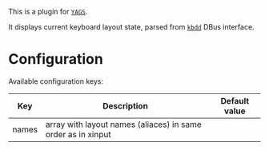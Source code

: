 This is a plugin for [`YAGS`](https://github.com/pltanton/yags).

It displays current keyboard layout state, parsed from
[`kbdd`](https://github.com/qnikst/kbddhttps://github.com/qnikst/kbdd)
DBus interface.

# Configuration

Available configuration keys:

| Key   | Description                                                  | Default value |
| ---   | ---                                                          | ---           |
| names | array with layout names (aliaces) in same order as in xinput |               |
